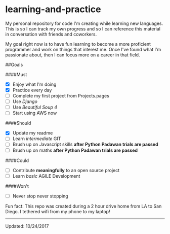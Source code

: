 # learning-and-practice
My personal repository for code I'm creating while learning new languages. This is so I can track my own progress and so I can reference this material in conversation with friends and coworkers.

My goal right now is to have fun learning to become a more proficient programmer and work on things that interest me. Once I've found what I'm passionate about, then I can focus more on a career in that field.

##Goals

####Must

- [x] Enjoy what I'm doing
- [x] Practice every day
- [ ] Complete my first project from Projects.pages
- [ ] Use *Django*
- [ ] Use *Beautiful Soup 4*
- [ ] Start using AWS now

####Should

- [x] Update my readme
- [ ] Learn *intermediate* GIT
- [ ] Brush up on Javascript skills **after Python Padawan trials are passed**
- [ ] Brush up on maths **after Python Padawan trials are passed**

####Could

- [ ] Contribute **meaningfully** to an open source project
- [ ] Learn *basic* AGILE Development

####Won't

- [ ] Never stop never stopping

Fun fact: This repo was created during a 2 hour drive home from LA to San Diego. I tethered wifi from my phone to my laptop!

---------

Updated: 10/24/2017